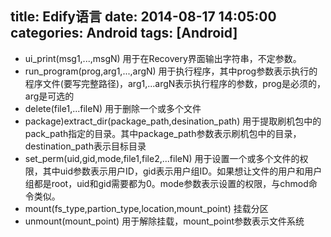 title: Edify语言
date: 2014-08-17 14:05:00
categories: Android
tags: [Android]
---
<!--more-->
- ui_print(msg1,...,msgN) 用于在Recovery界面输出字符串，不定参数。
- run_program(prog,arg1,...,argN) 用于执行程序，其中prog参数表示执行的程序文件(要写完整路径)，arg1,...argN表示执行程序的参数，prog是必须的，arg是可选的
- delete(file1,...fileN) 用于删除一个或多个文件
- package)extract_dir(package_path,desination_path) 用于提取刷机包中的pack_path指定的目录。其中package_path参数表示刷机包中的目录，destination_path表示目标目录
- set_perm(uid,gid,mode,file1,file2,...fileN) 用于设置一个或多个文件的权限，其中uid参数表示用户ID，gid表示用户组ID。如果想让文件的用户和用户组都是root，uid和gid需要都为0。mode参数表示设置的权限，与chmod命令类似。
- mount(fs_type,partion_type,location,mount_point) 挂载分区
- unmount(mount_point) 用于解除挂载，mount_point参数表示文件系统
